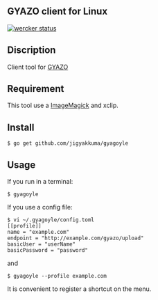 ## GYAZO client for Linux

[![wercker status](https://app.wercker.com/status/f5615d48864cf5abc373172a277c8c40/s "wercker status")](https://app.wercker.com/project/bykey/f5615d48864cf5abc373172a277c8c40)

## Discription

Client tool for [GYAZO](http://gyazo.com) 

## Requirement

This tool use a [ImageMagick](http://www.imagemagick.org/script/index.php) and xclip.

## Install

```
$ go get github.com/jigyakkuma/gyagoyle
```

## Usage

If you run in a terminal:
```
$ gyagoyle
```

If you use a config file:
```
$ vi ~/.gyagoyle/config.toml
[[profile]]
name = "example.com"
endpoint = "http://example.com/gyazo/upload"
basicUser = "userName"
basicPassword = "password"
```

and
```
$ gyagoyle --profile example.com
```

It is convenient to register a shortcut on the menu.
